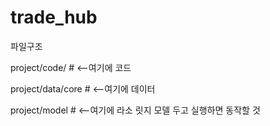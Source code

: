 # trade_hub

파일구조

project/code/ # <--여기에 코드


project/data/core # <--여기에 데이터


project/model # <--여기에 라소 릿지 모델 두고 실행하면 동작할 것
